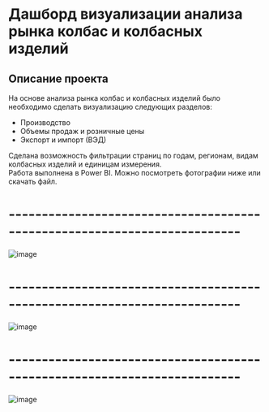 # Дашборд визуализации анализа рынка колбас и колбасных изделий
## Описание проекта
На основе анализа рынка колбас и колбасных изделий было необходимо сделать визуализацию следующих разделов:

- Производство
- Объемы продаж и розничные цены
- Экспорт и импорт (ВЭД)

Сделана возможность фильтрации страниц по годам, регионам, видам колбасных изделий и единицам измерения.<br>
Работа выполнена в Power BI. Можно посмотреть фотографии ниже или скачать файл.<br>

# -------------------------------------------------------------------------
![image](https://user-images.githubusercontent.com/117819810/232427936-04ecf796-b0ce-4bd4-8615-8efd59cd921b.png)

# -------------------------------------------------------------------------
![image](https://user-images.githubusercontent.com/117819810/232427034-d23f09ba-8a01-4cde-9e0b-3eb62ba5785d.png)

# -------------------------------------------------------------------------
![image](https://user-images.githubusercontent.com/117819810/232427110-c072ede9-b680-47aa-8a5c-3b436dac9b1c.png)
